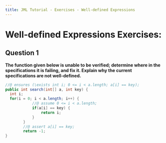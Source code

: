```yaml
---
title: JML Tutorial - Exercises - Well-defined Expressions
---
```

# Well-defined Expressions Exercises:
## **Question 1**
**The function given below is unable to be verified; determine where in the specifications it is failing, and fix it. Explain why the current specifications are not well-defined.**
```Java
//@ ensures (\exists int i; 0 <= i < a.length; a[i] == key);
public int search(int[] a, int key) {
  int i;
  for(i = 0; i < a.length; i++) {
			//@ assume 0 <= i < a.length;
			if(a[i] == key) { 
				return i;	
			}
		}
		//@ assert a[i] == key;
 		return -1;
}
```


